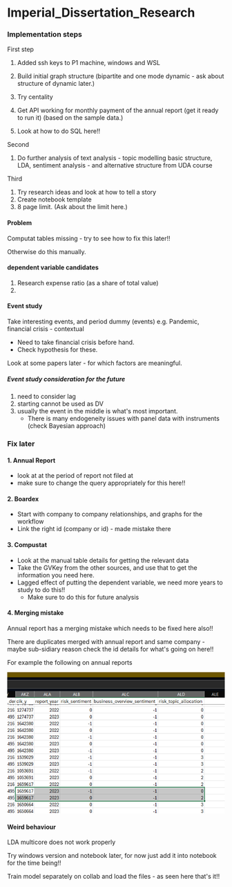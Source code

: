 # Imperial_Dissertation_Research

### Implementation steps


First step

1. Added ssh keys to P1 machine, windows and WSL

1. Build initial graph structure  (bipartite and one mode dynamic - ask about structure of dynamic later.)
1. Try centality
1. Get API working for monthly payment of the annual report (get it ready to run it) (based on the sample data.)
1. Look at how to do SQL here!!


Second

1. Do further analysis of text analysis - topic modelling basic structure, LDA, sentiment analysis - and alternative structure from UDA course


Third

1. Try research ideas and look at how to tell a story
1. Create notebook template
1. 8 page limit. (Ask about the limit here.)


#### Problem

Computat tables missing - try to see how to fix this later!!

Otherwise do this manually.

#### dependent variable candidates

1. Research expense ratio (as a share of total value)
2. 


#### Event study

Take interesting events, and period dummy (events) e.g. Pandemic, financial crisis - contextual

- Need to take financial crisis before hand.
- Check hypothesis for these.

Look at some papers later - for which factors are meaningful.


##### Event study consideration for the future

1. need to consider lag
1. starting cannot be used as DV
1. usually the event in the middle is what's most important.
    - There is many endogeneity issues with panel data with instruments (check Bayesian approach)

### Fix later 

#### 1. Annual Report 

- look at at the period of report not filed at 
- make sure to change the query appropriately for this here!!

#### 2. Boardex

- Start with company to company relationships, and graphs for the workflow
- Link the right id (company or id) - made mistake there

#### 3. Compustat

- Look at the manual table details for getting the relevant data
- Take the GVKey from the other sources, and use that to get the information you need here.
- Lagged effect of putting the dependent variable, we need more years to study to do this!!
    - Make sure to do this for future analysis

#### 4. Merging mistake

Annual report has a merging mistake which needs to be fixed here also!!

There are duplicates merged with annual report and same company - maybe sub-sidiary reason check the id details for what's going on here!!

For example the following on annual reports

![alt text](image.png)


#### Weird behaviour

LDA multicore does not work properly

Try windows version and notebook later, for now just add it into notebook for the time being!!

Train model separately on collab and load the files - as seen here that's it!!
